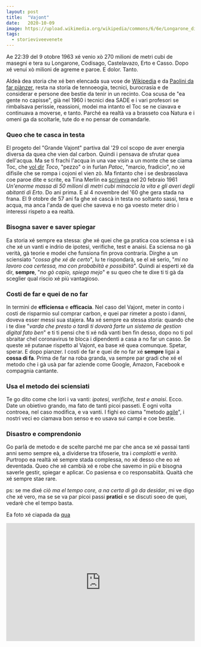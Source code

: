```yaml
---
layout: post
title:  "Vajont"
date:   2020-10-09
image: https://upload.wikimedia.org/wikipedia/commons/6/6e/Longarone_disastro.jpg
tags:
  - storieviveevenete
---
```


Ae 22:39 del 9 otobre 1963 xé venio xò 270 milioni de metri cubi de masegni e tera su Longarone, Codisago, Castelavazo, Erto e Casso. Dopo xé venui xò milioni de agreme e paroe. E dolor. Tanto.

Aldeà dea storia che xé ben elencada sua vose de [Wikipedia](https://it.wikipedia.org/wiki/Disastro_del_Vajont) e da [Paolini da far piànzer](https://it.wikipedia.org/wiki/Il_racconto_del_Vajont), resta na storia de tennoeogia, tecnici, burocrasia e de considerar e persone dee bestie da tenir in un recinto. Coa scusa de "ea gente no capisse", già nel 1960 i tecnici dea SADE e i vari profesori se rimbalsava perissie, reassioni, modei ma intanto el Toc se ne ciavava e continuava a moverse, e tanto. Parché ea realtà va a brasseto coa Natura e i omeni ga da scoltarle, tute do e no pensar de comandarle.

### Queo che te casca in testa
El progeto del "Grande Vajont" partiva dal '29 col scopo de aver energia diversa da quea che vien dal carbon. Quindi i pensava de sfrutar quea dell'acqua. Ma se ti frachi l'acqua in una vae visin a un monte che se ciama Toc, che [vol dir](https://it.wikipedia.org/wiki/Monte_Toc#Origine_del_toponimo) *Toco*, "pezzo" o in furlan *Patoc*, "marcio, fradicio", no xé difisile che se rompa i cojoni el vien zò. Ma fintanto che i se desbrasolava coe paroe dite e scrite, ea Tina Merlin ea [scriveva](http://temi.repubblica.it/corrierealpi-diga-del-vajont-1963-2013-il-cinquantenario/unenorme-massa-di-50-milioni-di-metri-cubi-minaccia-la-vita-e-gli-averi-degli-abitanti-di-erto/) nel 20 febraio 1961 *Un'enorme massa di 50 milioni di metri cubi minaccia la vita e gli averi degli abitanti di Erto*. Do ani prima. E al 4 novembre del '60 ghe gera stada na frana. El 9 otobre de 57 ani fa ghe xé cascà in testa no soltanto sassi, tera e acqua, ma anca l'anda de quei che saveva e no ga voesto meter drio i interessi rispeto a ea realtà.

### Bisogna saver e saver spiegar
Ea storia xé sempre ea stessa: ghe xé quei che ga pratica coa sciensa e i sà che xé un vanti e indrio de ipotesi, verifiche, test e anaisi. Ea sciensa no gà verità, gà teorie e modei che funsiona fin prova contraria. Dirghe a un sciensiato "*cossa ghe xé de certo*", lu te rispondarà, se el xé serio, "*mi no lavoro coa certessa, ma con probabiità e possibiità*". Quindi ai esperti xé da dir, **sempre**, "*no gò capio, spiega mejo*" e su queo che te dixe ti ti gà da sceglier qual riscio xé più vantagioso.

### Costi de far e quei de no far
In termini de **efficiensa** e **efficacia**. Nel caso del Vajont, meter in conto i costi de risparmio sul comprar carbon, e quei par rimeter a posto i danni, doveva esser messi sua stajera. Ma xé sempre ea stessa storia: quando che i te dixe "*varda che presto o tardi ti dovarà farte un sistema de gestion digital fato ben*" e ti ti pensi che ti xé ndà vanti ben fin desso, dopo no ti pol sbraitar chel coronavirus te bloca i dipendenti a casa a no far un casso. Se queste xé putanae rispetto al Vajont, ea base xé quea comunque. Spetar, sperar. E dopo pianzer. I costi de far e quei de no far xé **sempre** ligai a **cossa di fa**. Prima de far na roba granda, va sempre par gradi che xé el metodo che i gà usà par far aziende come Google, Amazon, Facebook e compagnia cantante.

### Usa el metodo dei sciensiati
Te go dito come che lori i va vanti: *ipotesi, verifiche, test e anaisi*. Ecco. Date un obietivo grando, ma fato de tanti picoi passeti. E ogni volta controea, nel caso modifica, e va vanti. I fighi eo ciama "metodo [agile](https://it.wikipedia.org/wiki/Metodologia_agile)", i nostri veci eo ciamava bon senso e eo usava sui campi e coe bestie.

### Disastro e comprendonio
Go parlà de metodo e de scelte parché me par che anca se xé passai tanti anni semo sempre eà, a dividerse tra tifoserie, tra i *complotti* e *verità*. Purtropo ea realtà xé sempre stada complessa, no xé desso che eo xé deventada. Queo che xé cambià xé e robe che savemo in più e bisogna saverle gestir, spiegar e aplicar. Co pasiensa e co responsabiità. Quaità che xé sempre stae rare.

ps: se me dixé *ciò ma el tempo core, a na certa di gà da desidar*, mi ve digo che xé vero, ma se se va par picoi passi **pratici** e se discuti soeo de quei, vedarè che el tempo basta.

Ea foto xé ciapada da [qua](https://commons.wikimedia.org/wiki/File:Longarone_disastro.jpg)

<iframe width="100%" height="315" src="https://www.youtube.com/embed/hjx0iQYoSRI" frameborder="0" allow="accelerometer; autoplay; clipboard-write; encrypted-media; gyroscope; picture-in-picture" allowfullscreen></iframe>

